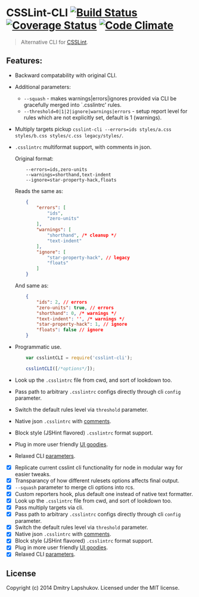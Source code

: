 # CSSLint-CLI [![Build Status](http://img.shields.io/travis/dmi3y/csslint-cli.svg?style=flat&branch=master)](http://travis-ci.org/dmi3y/csslint-cli) [![Coverage Status](http://img.shields.io/codeclimate/coverage/github/dmi3y/csslint-cli.svg?style=flat)](https://coveralls.io/r/dmi3y/csslint-cli) [![Code Climate](http://img.shields.io/codeclimate/github/dmi3y/csslint-cli.svg?style=flat)](https://codeclimate.com/github/dmi3y/csslint-cli)


> Alternative CLI for [CSSLint](https://github.com/CSSLint/csslint).

## Features:

- Backward compatability with original CLI.

- Additional parameters:
    - `--squash` - makes warnings|errors|ignores provided via CLI be gracefully merged into `.csslintrc' rules.
    - `--threshold=0|1|2|ignore|warnings|errors` - setup report level for rules which are not explicitly set, default is 1 (warnings).

- Multiply targets pickup `csslint-cli --errors=ids styles/a.css styles/b.css styles/c.css legacy/styles/`. 

- `.csslintrc` multiformat support, with comments in json.

    Original format:
    ```
        --errors=ids,zero-units
        --warnings=shorthand,text-indent
        --ignore=star-property-hack,floats
    ```

    Reads the same as:
    ```json
        {
            "errors": [
                "ids",
                "zero-units"
            ],
            "warnings": [
                "shorthand", /* cleanup */
                "text-indent"
            ],
            "ignore": [
                "star-property-hack", // legacy
                "floats"
            ]
        }
    ```

    And same as:
    ```json
        {
            "ids": 2, // errors
            "zero-units": true, // errors
            "shorthand": 0, /* warnings */
            "text-indent": '', /* warnings */
            "star-property-hack": 1, // ignore
            "floats": false // ignore
        }
    ```
- Programmatic use.
    ```js
        var csslintCLI = require('csslint-cli');

        csslintCLI([/*options*/]);
    ```
- Look up the `.csslintrc` file from cwd, and sort of lookdown too.
- Pass path to arbitrary `.csslintrc` configs directly through cli `config` parameter.
- Switch the default rules level via `threshold` parameter.
- Native json `.csslintrc` with [comments](https://github.com/sindresorhus/strip-json-comments).
- Block style (JSHint flavored) `.csslintrc` format support.
- Plug in more user friendly [UI goodies](https://github.com/sindresorhus/chalk).
- Relaxed CLI [parameters](https://github.com/substack/minimist).


- [x] Replicate current csslint cli functionality for node in modular way for easier tweaks.
- [x] Transparancy of how different rulesets options affects final output.
- [x] `--squash` parameter to merge cli options into rcs.
- [x] Custom reporters hook, plus default one instead of native text formatter.
- [x] Look up the `.csslintrc` file from cwd, and sort of lookdown too.
- [x] Pass multiply targets via cli.
- [x] Pass path to arbitrary `.csslintrc` configs directly through cli `config` parameter.
- [x] Switch the default rules level via `threshold` parameter.
- [x] Native json `.csslintrc` with [comments](https://github.com/sindresorhus/strip-json-comments).
- [x] Block style (JSHint flavored) `.csslintrc` format support.
- [x] Plug in more user friendly [UI goodies](https://github.com/sindresorhus/chalk).
- [x] Relaxed CLI [parameters](https://github.com/substack/minimist).

## License
Copyright (c) 2014 Dmitry Lapshukov. Licensed under the MIT license.
